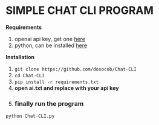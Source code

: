 # SIMPLE CHAT CLI PROGRAM

**Requirements**
1. openai api key, get one [here](https://platform.openai.com/)
2. python, can be installed [here](https://www.python.org/downloads/)  



**Installation**
1. `git clone https://github.com/dosocob/Chat-CLI`
2. `cd Chat-CLI`
3. `pip install -r requirements.txt`
4. **open ai.txt and replace with your api key**
5. ### finally run the program
`python Chat-CLI.py`
